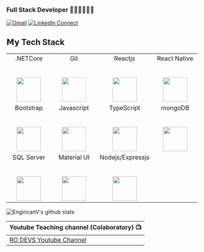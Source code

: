 ###  Full Stack Developer 🐱‍👤🤸‍♂️👩‍💻

[![Gmail](https://img.shields.io/badge/gmail-%23B23121.svg?&style=for-the-badge&logo=gmail&logoColor=white
)](mailto:orbisalonzo@gmail.com?subject=From%20GitHub&cc=orbisalonzo@gmail.com&body=Hi,%20there.%20Found%20you%20from%20GitHub.)
[![LinkedIn Connect](https://img.shields.io/badge/linkedin-%230077B5.svg?&style=for-the-badge&logo=linkedin&logoColor=white)](https://www.linkedin.com/in/orbis-alonzo-gutierrez-54564716a/)

## 𝗠𝘆 Tech Stack
<table>
  <tbody>
    <tr valign="top">
      <td width="25%" align="center">
        <span>.NETCore</span><br><br><br>
        <img height="64px" src="https://upload.wikimedia.org/wikipedia/commons/thumb/e/ee/.NET_Core_Logo.svg/1200px-.NET_Core_Logo.svg.png">
      </td>
      <td width="25%" align="center">
        <span>Git</span><br><br><br>
        <img height="64px" src="https://cdn.svgporn.com/logos/git-icon.svg">
      </td>
      <td width="25%" align="center">
        <span>Reactjs</span><br><br><br>
        <img height="64px" src="https://cdn.svgporn.com/logos/react.svg">
      </td>
      </td>
        <td width="25%" align="center">
        <span>React Native</span><br><br><br>
        <img height="64px" src="https://cdn.svgporn.com/logos/react.svg">
      </td>
    </tr>
    <tr valign="top">
        <td width="25%" align="center">
        <span>Bootstrap</span><br><br><br>
        <img height="64px" src="https://cdn.svgporn.com/logos/bootstrap.svg">
      </td>
      <td width="25%" align="center">
        <span>Javascript</span><br><br><br>
        <img height="64px" src="https://cdn.svgporn.com/logos/javascript.svg">
      </td>
      <td width="25%" align="center">
        <span>TypeScript</span><br><br><br>
        <img height="64px" src="https://cdn.svgporn.com/logos/typescript-icon.svg">
      </td>
    <td width="25%" align="center">
        <span>mongoDB</span><br><br><br>
        <img height="64px" src="https://cdn.svgporn.com/logos/mongodb.svg">
  </td>
    </tr>
    <tr valign="top">
        <td width="25%" align="center">
        <span>SQL Server</span><br><br><br>
        <img height="64px" src="https://allvectorlogo.com/img/2017/02/microsoft-sql-server-logo.png">
      </td>
      <td width="25%" align="center">
        <span>Material UI</span><br><br><br>
        <img height="64px" src="https://cdn.svgporn.com/logos/material-ui.svg">
      </td>  
    
  <td width="25%" align="center">
        <span>Nodejs/Expressjs</span><br><br><br>
        <img height="64px" src="https://cdn.svgporn.com/logos/express.svg">
  </td>


 
   
  </tbody>
</table>

![EngincanV's github stats](https://github-readme-stats.vercel.app/api?username=Orbis25&show_icons=true&line_height=30)


| Youtube Teaching channel (Colaboratory) :tv: |
| :--- |
| [RO DEVS Youtube Channel](https://www.youtube.com/channel/UCHjyhBUaqk3HFsf7f-TrfXw) 
